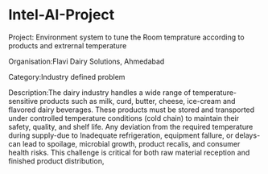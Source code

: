# Intel-AI-Project

Project:
Environment system to tune the Room temprature according to products and extrernal temperature

Organisation:Flavi Dairy Solutions, Ahmedabad

Category:Industry defined problem

Description:The dairy industry handles a wide range of temperature-sensitive products such as milk, curd, butter, cheese, ice-cream and flavored dairy beverages. These products must be stored and transported under controlled temperature conditions (cold chain) to maintain their safety, quality, and shelf life. Any deviation from the required temperature during supply-due to Inadequate refrigeration, equipment fallure, or delays-can lead to spoilage, microbial growth, product recalis, and consumer health risks. This challenge is critical for both raw material reception and finished product distribution,
